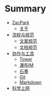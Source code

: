# Summary

* [ZacPark]()
    * [关于](about.md)
* [流程与规范]()
    * [文案规范](copywriting.md)
    * [文档规范](documents.md)
* [协作与工具]()
    * [Tower](tower.md)
    * [瀑布IM](pubu.md)
    * [石墨](shimo.md)
    * [Git](git.md)
    * [Markdown](markdown.md)
* [科学上网]()